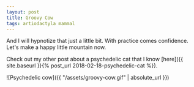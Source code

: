```yaml
---
layout: post
title: Groovy Cow
tags: artiodactyla mammal
---
```


And I will hypnotize that just a little bit. With practice comes confidence. Let's make a happy little mountain now.

Check out my other post about a psychedelic cat that I know [here]({{ site.baseurl }}{% post_url 2018-02-18-psychedelic-cat %}).

![Psychedelic cow]({{ "/assets/groovy-cow.gif" | absolute_url }})
